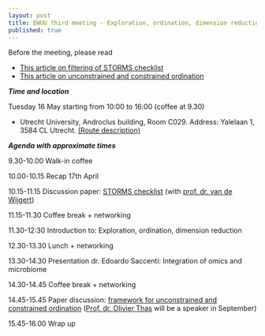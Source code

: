 ```yaml
---
layout: post
title: EWUU third meeting - Exploration, ordination, dimension reduction
published: true
---
```


Before the meeting, please read
- [This article on filtering of STORMS checklist](https://www.nature.com/articles/s41591-021-01552-x)
- [This article on unconstrained and constrained ordination](https://journals.plos.org/plosone/article/file?id=10.1371/journal.pone.0205474&type=printable)


***Time and location***

Tuesday 16 May starting from 10:00 to 16:00 (coffee at 9.30)

- Utrecht University, Androclus building, Room C029. Address: Yalelaan 1, 3584 CL Utrecht. [(Route description)](https://www.uu.nl/en/androclus-building)


***Agenda with approximate times***

9.30-10.00        Walk-in coffee

10.00-10.15       Recap 17th April

10.15-11.15       Discussion paper: [STORMS checklist](https://www.nature.com/articles/s41591-021-01552-x) (with [prof. dr. van de Wijgert](https://www.umcutrecht.nl/en/research/researchers/van-de-wijgert-janneke-jhhm))

11.15-11.30       Coffee break + networking

11.30-12:30       Introduction to: Exploration, ordination, dimension reduction

12.30-13.30       Lunch + networking

13.30-14.30       Presentation dr. Edoardo Saccenti: Integration of omics and microbiome

14.30-14.45       Coffee break + networking

14.45-15.45       Paper discussion: [framework for unconstrained and constrained ordination](https://journals.plos.org/plosone/article/file?id=10.1371/journal.pone.0205474&type=printable) ([Prof. dr. Olivier Thas](https://www.crig.ugent.be/en/prof-olivier-thas-phd) will be a speaker in September)

15.45-16.00       Wrap up


